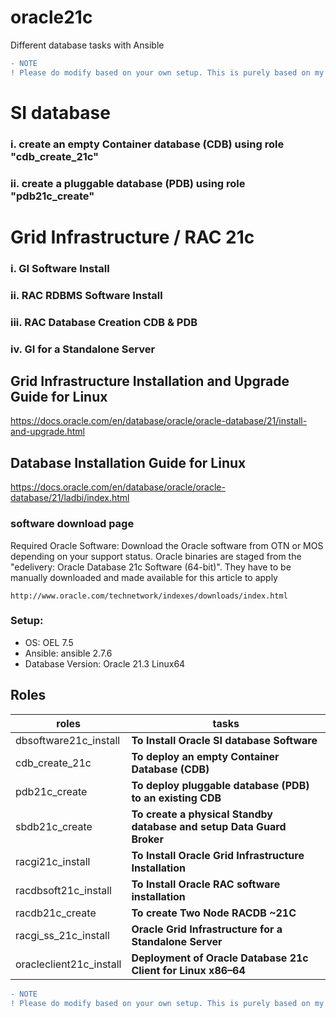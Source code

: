 # oracle21c
Different database tasks with Ansible

```diff
- NOTE
! Please do modify based on your own setup. This is purely based on my own lab setup.
```

# SI database
### i. create an empty Container database (CDB) using role "cdb_create_21c"
### ii. create a pluggable database (PDB) using role "pdb21c_create"

# Grid Infrastructure / RAC 21c 
### i. GI Software Install
### ii. RAC RDBMS Software Install
### iii. RAC Database Creation CDB & PDB
### iv. GI for a Standalone Server

## Grid Infrastructure Installation and Upgrade Guide for Linux
https://docs.oracle.com/en/database/oracle/oracle-database/21/install-and-upgrade.html

## Database Installation Guide for Linux
https://docs.oracle.com/en/database/oracle/oracle-database/21/ladbi/index.html

### software download page
Required Oracle Software: Download the Oracle software from OTN or MOS depending on your support status. Oracle binaries are staged from the "edelivery: Oracle Database 21c Software (64-bit)". They have to be manually downloaded and made available for this article to apply 
```
http://www.oracle.com/technetwork/indexes/downloads/index.html
```
### Setup:
 * OS: OEL 7.5 
 * Ansible: ansible 2.7.6
 * Database Version: Oracle 21.3 Linux64

## Roles

roles                  | tasks
---------------------- | ---------------------------------
dbsoftware21c_install |  **To Install Oracle SI database Software**
cdb_create_21c       |  **To deploy an empty Container Database (CDB)**
pdb21c_create        |  **To deploy pluggable database (PDB) to an existing CDB**
sbdb21c_create       |  **To create a physical Standby database and setup Data Guard Broker**
racgi21c_install     |  **To Install Oracle Grid Infrastructure Installation**
racdbsoft21c_install |  **To Install Oracle RAC software installation**
racdb21c_create      |  **To create Two Node RACDB ~21C**
racgi_ss_21c_install |  **Oracle Grid Infrastructure for a Standalone Server**
oracleclient21c_install| **Deployment of Oracle Database 21c Client for Linux x86–64** 


```diff
- NOTE
! Please do modify based on your own setup. This is purely based on my own lab setup.
```
